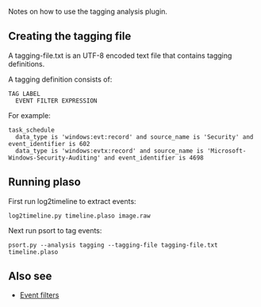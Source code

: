 Notes on how to use the tagging analysis plugin.

## Creating the tagging file

A tagging-file.txt is an UTF-8 encoded text file that contains tagging definitions.

A tagging definition consists of:
```
TAG LABEL
  EVENT FILTER EXPRESSION
```

For example:
```
task_schedule
  data_type is 'windows:evt:record' and source_name is 'Security' and event_identifier is 602
  data_type is 'windows:evtx:record' and source_name is 'Microsoft-Windows-Security-Auditing' and event_identifier is 4698
```

## Running plaso

First run log2timeline to extract events:
```
log2timeline.py timeline.plaso image.raw
```

Next run psort to tag events:
```
psort.py --analysis tagging --tagging-file tagging-file.txt timeline.plaso
```

## Also see

* [Event filters](https://github.com/log2timeline/plaso/wiki/Filters)
